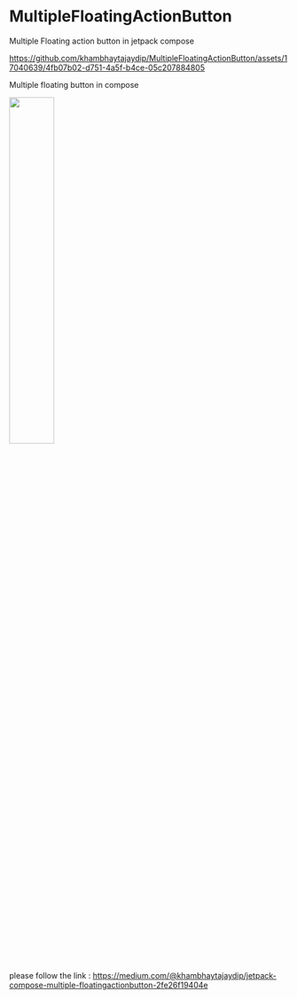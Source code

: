# MultipleFloatingActionButton
Multiple Floating action button in jetpack compose

https://github.com/khambhaytajaydip/MultipleFloatingActionButton/assets/17040639/4fb07b02-d751-4a5f-b4ce-05c207884805

Multiple floating button in compose

<img src="https://github.com/khambhaytajaydip/MultipleFloatingActionButton/assets/17040639/659dc0bc-95cc-46dc-a582-cab77963378f" width=40% height=40%>

please follow the link : https://medium.com/@khambhaytajaydip/jetpack-compose-multiple-floatingactionbutton-2fe26f19404e
